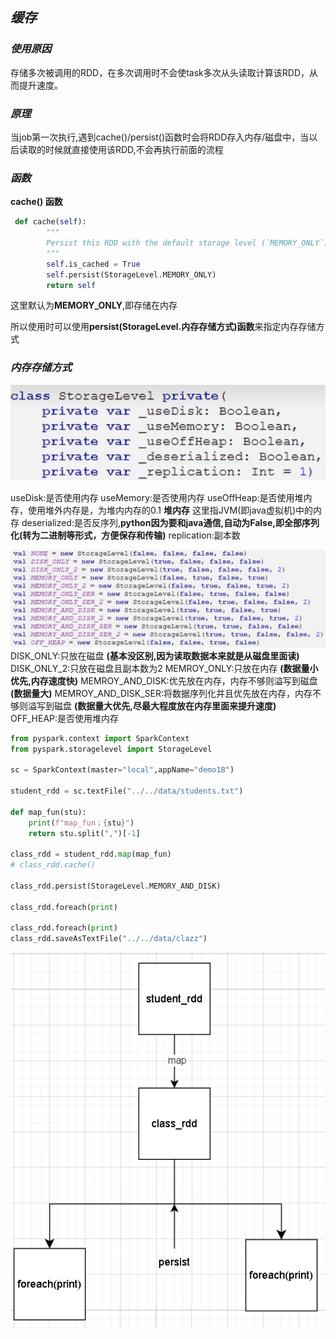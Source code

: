 ## ***缓存***
### ***使用原因***
存储多次被调用的RDD，在多次调用时不会使task多次从头读取计算该RDD，从而提升速度。

### ***原理***
当job第一次执行,遇到cache()/persist()函数时会将RDD存入内存/磁盘中，当以后读取的时候就直接使用该RDD,不会再执行前面的流程

### ***函数***
**cache() 函数**
```python
 def cache(self):
        """
        Persist this RDD with the default storage level (`MEMORY_ONLY`).
        """
        self.is_cached = True
        self.persist(StorageLevel.MEMORY_ONLY)
        return self
```
这里默认为**MEMORY_ONLY**,即存储在内存

所以使用时可以使用**persist(StorageLevel.内存存储方式)函数**来指定内存存储方式

### ***内存存储方式***

![alt text](image-8.png)

useDisk:是否使用内存
useMemory:是否使用内存
useOffHeap:是否使用堆内存，使用堆外内存是，为堆内内存的0.1
**堆内存**
这里指JVM(即java虚拟机)中的内存
deserialized:是否反序列,**python因为要和java通信,自动为False,即全部序列化(转为二进制等形式，方便保存和传输)**
replication:副本数

![alt text](image-9.png)
DISK_ONLY:只放在磁盘 **(基本没区别,因为读取数据本来就是从磁盘里面读)**
DISK_ONLY_2:只放在磁盘且副本数为2
MEMROY_ONLY:只放在内存 **(数据量小优先,内存速度快)**
MEMROY_AND_DISK:优先放在内存，内存不够则溢写到磁盘 **(数据量大)**
MEMROY_AND_DISK_SER:将数据序列化并且优先放在内存，内存不够则溢写到磁盘 **(数据量大优先,尽最大程度放在内存里面来提升速度)**
OFF_HEAP:是否使用堆内存

```python
from pyspark.context import SparkContext
from pyspark.storagelevel import StorageLevel

sc = SparkContext(master="local",appName="demo18")

student_rdd = sc.textFile("../../data/students.txt")

def map_fun(stu):
    print(f"map_fun；{stu}")
    return stu.split(",")[-1]

class_rdd = student_rdd.map(map_fun)
# class_rdd.cache()

class_rdd.persist(StorageLevel.MEMORY_AND_DISK)

class_rdd.foreach(print)

class_rdd.foreach(print)
class_rdd.saveAsTextFile("../../data/clazz")
```
![alt text](image-10.png)